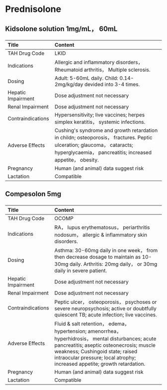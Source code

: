 # Prednisolone

## Kidsolone solution 1mg/mL， 60mL

##### 

| Title              | Content                                                                                                                                                                              |
|:-------------------|:-------------------------------------------------------------------------------------------------------------------------------------------------------------------------------------|
| TAH Drug Code      | LKID                                                                                                                                                                                 |
| Indications        | Allergic and inflammatory disorders， Rheumatoid arthritis， Multiple sclerosis.                                                                                                     |
| Dosing             | Adult: 5-60mL daily. Child: 0.14-2mg/kg/day devided into 3-4 times.                                                                                                                  |
| Hepatic Impairment | Dose adjustment not necessary                                                                                                                                                        |
| Renal Impairment   | Dose adjustment not necessary                                                                                                                                                        |
| Contraindications  | Hypersensitivity; live vaccines; herpes simplex keratitis， systemic infections.                                                                                                     |
| Adverse Effects    | Cushing's syndrome and growth retardation in childn; osteoporosis， fractures. Peptic ulceration; glaucoma， cataracts; hyperglycaemia， pancreatitis; increased appetite， obesity. |
| Pregnancy          | Human (and animal) data suggest risk                                                                                                                                                 |
| Lactation          | Compatible                                                                                                                                                                           |

## Compesolon 5mg

##### 

| Title              | Content                                                                                                                                                                                                                                                            |
|:-------------------|:-------------------------------------------------------------------------------------------------------------------------------------------------------------------------------------------------------------------------------------------------------------------|
| TAH Drug Code      | OCOMP                                                                                                                                                                                                                                                              |
| Indications        | RA， lupus erythematosus， periarthritis nodosum， allergic & inflammatory skin disorders.                                                                                                                                                                         |
| Dosing             | Asthma: 30-60mg daily in one week， from then decrease dosage to maintain as 10-30mg daily. Arthritis: 20mg daily， or 30mg daily in severe patient.                                                                                                               |
| Hepatic Impairment | Dose adjustment not necessary                                                                                                                                                                                                                                      |
| Renal Impairment   | Dose adjustment not necessary                                                                                                                                                                                                                                      |
| Contraindications  | Peptic ulcer， osteoporosis， psychoses or severe neuropsychosis; active or doubtfully quiescent TB; acute infection; live vaccines.                                                                                                                               |
| Adverse Effects    | Fluid & salt retention， edema， hypertension; amenorrhea， hyperhidrosis， mental disturbances; acute pancreatitis; aseptic osteonecrosis; muscle weakness; Cushingoid state; raised intraocular pressure; local atrophy; increased appetite; growth retardation. |
| Pregnancy          | Human (and animal) data suggest risk                                                                                                                                                                                                                               |
| Lactation          | Compatible                                                                                                                                                                                                                                                         |

